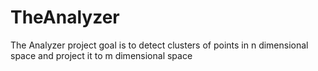 # TheAnalyzer
The Analyzer project goal is to detect clusters of points in n dimensional space and project it to m dimensional space
